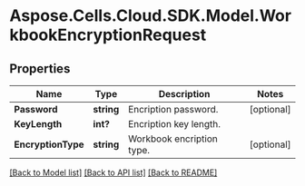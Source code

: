 # Aspose.Cells.Cloud.SDK.Model.WorkbookEncryptionRequest
## Properties

Name | Type | Description | Notes
------------ | ------------- | ------------- | -------------
**Password** | **string** | Encription password. | [optional] 
**KeyLength** | **int?** | Encription key length. | 
**EncryptionType** | **string** | Workbook encription type. | [optional] 

[[Back to Model list]](../README.md#documentation-for-models) [[Back to API list]](../README.md#documentation-for-api-endpoints) [[Back to README]](../README.md)

